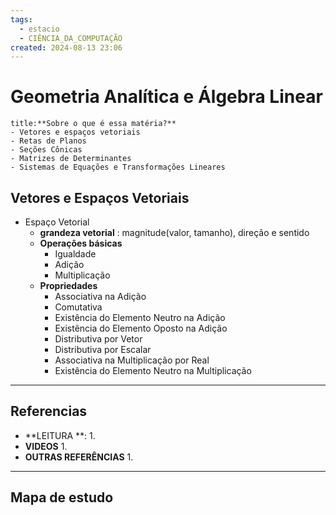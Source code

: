 ```yaml
---
tags:
  - estacio
  - CIÊNCIA_DA_COMPUTAÇÃO
created: 2024-08-13 23:06
---
```

# Geometria Analítica e Álgebra Linear
```ad-question
title:**Sobre o que é essa matéria?**
- Vetores e espaços vetoriais
- Retas de Planos
- Seções Cônicas
- Matrizes de Determinantes
- Sistemas de Equações e Transformações Lineares
```
## Vetores e Espaços Vetoriais
- Espaço Vetorial
	- **grandeza vetorial** : magnitude(valor, tamanho), direção  e sentido
	- **Operações básicas**
		- Igualdade
		- Adição
		- Multiplicação
	- **Propriedades**
		- Associativa na Adição
		- Comutativa
		- Existência do Elemento Neutro na Adição
		- Existência do Elemento Oposto na Adição
		- Distributiva por Vetor
		- Distributiva por Escalar
		- Associativa na Multiplicação por Real
		- Existência do Elemento Neutro na Multiplicação

---
## Referencias
- **LEITURA **:
	1. 
- **VIDEOS**
	1. 
- **OUTRAS REFERÊNCIAS**
	1.
---
## Mapa de estudo